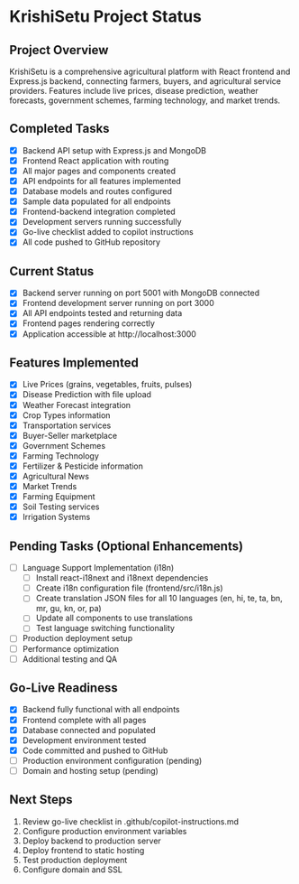 # KrishiSetu Project Status

## Project Overview
KrishiSetu is a comprehensive agricultural platform with React frontend and Express.js backend, connecting farmers, buyers, and agricultural service providers. Features include live prices, disease prediction, weather forecasts, government schemes, farming technology, and market trends.

## Completed Tasks
- [x] Backend API setup with Express.js and MongoDB
- [x] Frontend React application with routing
- [x] All major pages and components created
- [x] API endpoints for all features implemented
- [x] Database models and routes configured
- [x] Sample data populated for all endpoints
- [x] Frontend-backend integration completed
- [x] Development servers running successfully
- [x] Go-live checklist added to copilot instructions
- [x] All code pushed to GitHub repository

## Current Status
- [x] Backend server running on port 5001 with MongoDB connected
- [x] Frontend development server running on port 3000
- [x] All API endpoints tested and returning data
- [x] Frontend pages rendering correctly
- [x] Application accessible at http://localhost:3000

## Features Implemented
- [x] Live Prices (grains, vegetables, fruits, pulses)
- [x] Disease Prediction with file upload
- [x] Weather Forecast integration
- [x] Crop Types information
- [x] Transportation services
- [x] Buyer-Seller marketplace
- [x] Government Schemes
- [x] Farming Technology
- [x] Fertilizer & Pesticide information
- [x] Agricultural News
- [x] Market Trends
- [x] Farming Equipment
- [x] Soil Testing services
- [x] Irrigation Systems

## Pending Tasks (Optional Enhancements)
- [ ] Language Support Implementation (i18n)
  - [ ] Install react-i18next and i18next dependencies
  - [ ] Create i18n configuration file (frontend/src/i18n.js)
  - [ ] Create translation JSON files for all 10 languages (en, hi, te, ta, bn, mr, gu, kn, or, pa)
  - [ ] Update all components to use translations
  - [ ] Test language switching functionality
- [ ] Production deployment setup
- [ ] Performance optimization
- [ ] Additional testing and QA

## Go-Live Readiness
- [x] Backend fully functional with all endpoints
- [x] Frontend complete with all pages
- [x] Database connected and populated
- [x] Development environment tested
- [x] Code committed and pushed to GitHub
- [ ] Production environment configuration (pending)
- [ ] Domain and hosting setup (pending)

## Next Steps
1. Review go-live checklist in .github/copilot-instructions.md
2. Configure production environment variables
3. Deploy backend to production server
4. Deploy frontend to static hosting
5. Test production deployment
6. Configure domain and SSL
